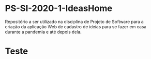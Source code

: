 # PS-SI-2020-1-IdeasHome
Repositório a ser utilizado na disciplina de Projeto de Software para a criação da aplicação Web de cadastro de ideias para se fazer em casa durante a pandemia e até depois dela. 

# Teste
